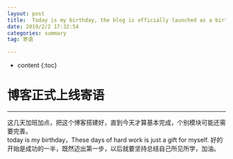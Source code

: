 ```yaml
---
layout: post
title:  Today is my birthday, the blog is officially launched as a birthday present
date: 2019/2/2 17:32:54   
categories: summary
tag: 寄语

---
```


* content
{:toc}  
  



博客正式上线寄语
=====
----
这几天加班加点，把这个博客搭建好，直到今天才算基本完成，个别模块可能还需要完善。	
today is my birthday，These days of hard work is just a gift for myself.
好的开始是成功的一半，既然迈出第一步，以后就要坚持总结自己所见所学，加油。